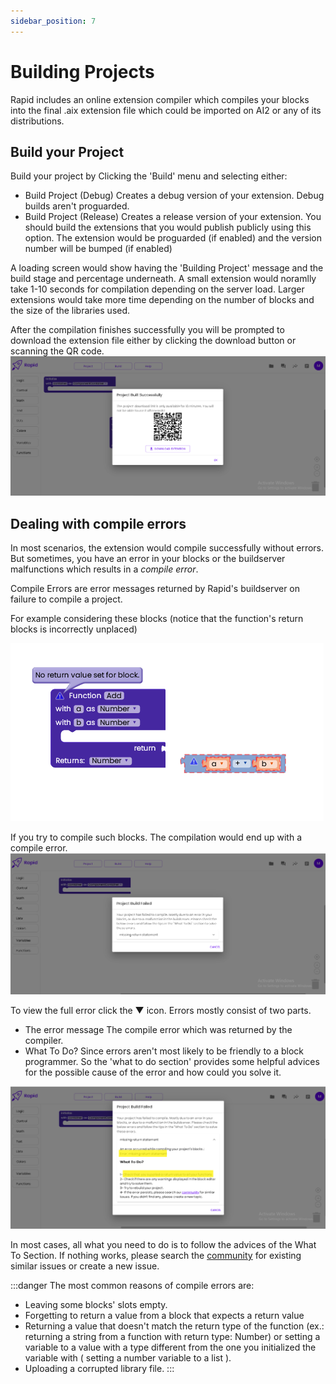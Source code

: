 ```yaml
---
sidebar_position: 7
---
```


# Building Projects

Rapid includes an online extension compiler which compiles your blocks into the final .aix extension file which could be imported on AI2 or any of its distributions.

## Build your Project

Build your project by Clicking the 'Build' menu and selecting either:
- Build Project (Debug)
Creates a debug version of your extension. Debug builds aren't proguarded.
- Build Project (Release)
Creates a release version of your extension. You should build the extensions that you would publish publicly using this option. The extension would be proguarded (if enabled) and the version number will be bumped (if enabled)

A loading screen would show having the 'Building Project' message and the build stage and percentage underneath. A small extension would noramlly take 1-10 seconds for compilation depending on the server load. Larger extensions would take more time depending on the number of blocks and the size of the libraries used.

After the compilation finishes successfully you will be prompted to download the extension file either by clicking the download button or scanning the QR code.
![img_2.png](img_2.png)
## Dealing with compile errors

In most scenarios, the extension would compile successfully without errors. But sometimes, you have an error in your blocks or the buildserver malfunctions which results in a *compile error*.

Compile Errors are error messages returned by Rapid's buildserver on failure to compile a project.

For example considering these blocks (notice that the function's return blocks is incorrectly unplaced)

![img_3.png](img_3.png)

If you try to compile such blocks. The compilation would end up with a compile error.
![img_4.png](img_4.png)

To view the full error click the ▼ icon. Errors mostly consist of two parts.
- The error message
The compile error which was returned by the compiler.
- What To Do?
Since errors aren't most likely to be friendly to a block programmer. So the 'what to do section' provides some helpful advices for the possible cause of the error and how could you solve it.

![img_5.png](img_5.png)

In most cases, all what you need to do is to follow the advices of the What To Section. If nothing works, please search the [community](https://community.rapidbuilder.tech) for existing similar issues or create a new issue.

:::danger The most common reasons of compile errors are:
- Leaving some blocks' slots empty.
- Forgetting to return a value from a block that expects a return value
- Returning a value that doesn't match the return type of the function (ex.: returning a string from a function with return type: Number) or setting a variable to a value with a type different from the one you initialized the variable with ( setting a number variable to a list ).
- Uploading a corrupted library file.
:::
